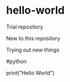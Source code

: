 # hello-world
Trial repository


New to this repository 

Trying out new things

#python

print("Hello World")
